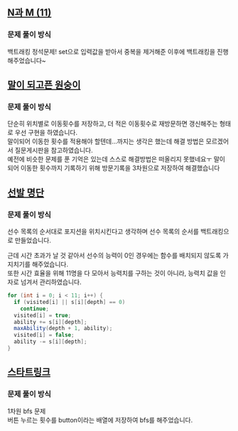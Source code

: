 ## [N과 M (11)](https://www.acmicpc.net/problem/15665)
### 문제 풀이 방식
백트래킹 정석문제!
set으로 입력값을 받아서 중복을 제거해준 이후에 백트래킹을 진행해주었습니다~

## [말이 되고픈 원숭이](https://www.acmicpc.net/problem/1600)
### 문제 풀이 방식
단순히 위치별로 이동횟수를 저장하고, 더 적은 이동횟수로 재방문하면 갱신해주는 형태로 우선 구현을 하였습니다.  
말이되어 이동한 횟수를 적용해야 할텐데...까지는 생각은 했는데 해결 방법은 모르겠어서 질문게시판을 참고하였습니다.  
예전에 비슷한 문제를 푼 기억은 있는데 스스로 해결방법은 떠올리지 못했네요ㅜ
말이 되어 이동한 횟수까지 기록하기 위해 방문기록을 3차원으로 저장하여 해결했습니다  

## [선발 명단](https://www.acmicpc.net/problem/3980)
### 문제 풀이 방식
선수 목록의 순서대로 포지션을 위치시킨다고 생각하며 선수 목록의 순서를 백트래킹으로 만들었습니다.

근데 시간 초과가 날 것 같아서 선수의 능력이 0인 경우에는 함수를 배치되지 않도록 가지치기를 해주었습니다.  
또한 시간 효율을 위해 11명을 다 모아서 능력치를 구하는 것이 아니라, 능력치 값을 인자로 넘겨서 관리하였습니다.

```java
for (int i = 0; i < 11; i++) {
  if (visited[i] || s[i][depth] == 0)
    continue;
  visited[i] = true;
  ability += s[i][depth];
  maxAbility(depth + 1, ability);
  visited[i] = false;
  ability -= s[i][depth];
}
```

## [스타트링크](https://www.acmicpc.net/problem/5014)
### 문제 풀이 방식
1차원 bfs 문제  
버튼 누르는 횟수를 button이라는 배열에 저장하여 bfs를 해주었습니다.
